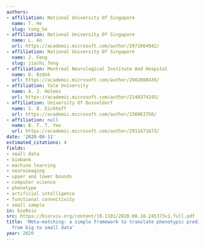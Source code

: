 ```yaml
---
authors:
- affiliation: National University Of Singapore
  name: T. He
  slug: tong_he
- affiliation: National University Of Singapore
  name: L. An
  url: https://academic.microsoft.com/author/2971664942/
- affiliation: National University Of Singapore
  name: J. Feng
  slug: jiashi_feng
- affiliation: Montreal Neurological Institute And Hospital
  name: D. Bzdok
  url: https://academic.microsoft.com/author/2982808439/
- affiliation: Yale University
  name: A. J. Holmes
  url: https://academic.microsoft.com/author/2148374195/
- affiliation: University Of Dusseldorf
  name: S. B. Eickhoff
  url: https://academic.microsoft.com/author/236063756/
- affiliation: null
  name: B. T. T. Yeo
  url: https://academic.microsoft.com/author/2911471873/
date: '2020-08-11'
estimated_citations: 4
fields:
- small data
- biobank
- machine learning
- neuroimaging
- upper and lower bounds
- computer science
- phenotype
- artificial intelligence
- functional connectivity
- small sample
in: bioRxiv
src: https://biorxiv.org/content/10.1101/2020.08.10.245373v1.full.pdf
title: 'Meta-matching: a simple framework to translate phenotypic predictive models
  from big to small data'
year: 2020
---
```

